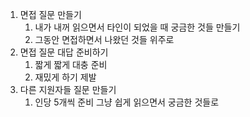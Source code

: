 1. 면접 질문 만들기
	1. 내가 내꺼 읽으면서 타인이 되었을 때 궁금한 것들 만들기
	2. 그동안 면접하면서 나왔던 것들 위주로
2. 면접 질문 대답 준비하기
	1. 짧게 짧게 대충 준비
	2. 재밌게 하기 제발
3. 다른 지원자들 질문 만들기
	1. 인당 5개씩 준비 그냥 쉽게 읽으면서 궁금한 것들로


